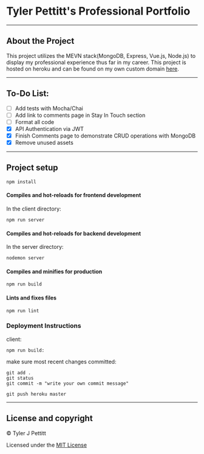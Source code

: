 # Tyler Pettitt's Professional Portfolio
----
## About the Project
This project utilizes the MEVN stack(MongoDB, Express, Vue.js, Node.js) to display my professional experience thus far in my career. This project is hosted on heroku and can be found on my own custom domain [here](http://www.tylerpettitt.me "Pettitt Portfolio").

----
## To-Do List: 
  - [ ] Add tests with Mocha/Chai
  - [ ] Add link to comments page in Stay In Touch section
  - [ ] Format all code
  - [X] API Authentication via JWT
  - [X] Finish Comments page to demonstrate CRUD operations with MongoDB
  - [X] Remove unused assets
----
## Project setup
```
npm install
```

#### Compiles and hot-reloads for frontend development
In the client directory:
```
npm run server
```
#### Compiles and hot-reloads for backend development
In the server directory:
```
nodemon server
```

#### Compiles and minifies for production
```
npm run build
```

#### Lints and fixes files
```
npm run lint
```
### Deployment Instructions
client:
```
npm run build:
```
make sure most recent changes committed:
```
git add .
git status
git commit -m "write your own commit message"

git push heroku master
```

----
## License and copyright

© Tyler J Pettitt

Licensed under the [MIT License](LICENSE)
